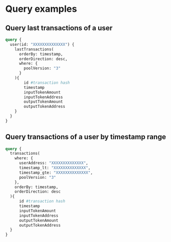 # Query examples #

## Query last transactions of a user ##

```graphql
query {
  user(id: "XXXXXXXXXXXXXX") {
    lastTransactions(
      orderBy: timestamp,
      orderDirection: desc,
      where: {
        poolVersion: "3"
      }
    ){
        id #transaction hash
        timestamp 
        inputTokenAmount
        inputTokenAddress
        outputTokenAmount
        outputTokenAddress
    }
  }
}
```

## Query transactions of a user by timestamp range ##

```graphql
query {
  transactions(
    where: {
      userAddress: "XXXXXXXXXXXXXX",
      timestamp_lt: "XXXXXXXXXXXXXX",
      timestamp_gte: "XXXXXXXXXXXXXX",
      poolVersion: "3"
    },
    orderBy: timestamp,
    orderDirection: desc
  ){
      id #transaction hash
      timestamp 
      inputTokenAmount
      inputTokenAddress
      outputTokenAmount
      outputTokenAddress
  }
}
```
